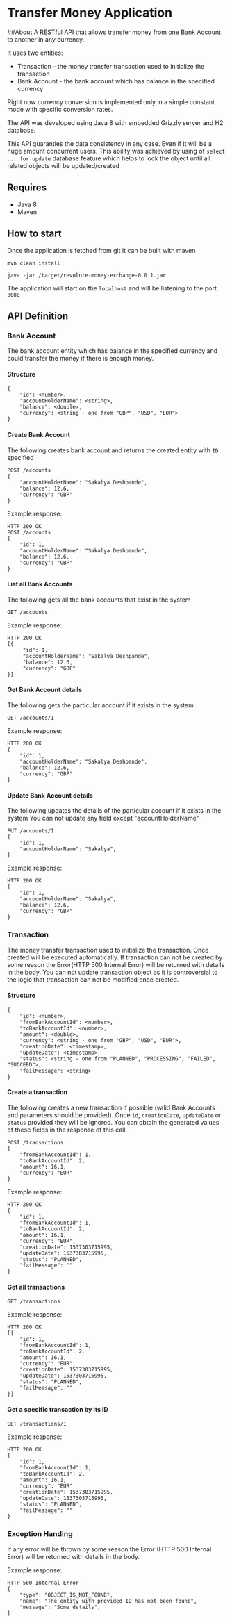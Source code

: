 # Transfer Money Application

##About
A RESTful API that allows transfer money from one Bank Account to another in any currency.

It uses two entities:
* Transaction - the money transfer transaction used to initialize the transaction
* Bank Account - the bank account which has balance in the specified currency

Right now currency conversion is implemented only in a simple constant mode with specific conversion rates. 

The API was developed using Java 8 with embedded Grizzly server and H2 database.

This API guaranties the data consistency in any case. Even if it will be a huge amount concurrent users. 
This ability was achieved by using of `select ... for update` database feature which helps to lock the object until all related objects will be updated/created 
 
## Requires
* Java 8
* Maven

## How to start

Once the application is fetched from git it can be built with maven

    mvn clean install

    java -jar /target/revolute-money-exchange-0.0.1.jar

The application will start on the `localhost` and will be listening to the port `8080`

## API Definition

### Bank Account
The bank account entity which has balance in the specified currency and could transfer the money
if there is enough money.

#### Structure
    {
        "id": <number>,
        "accountHolderName": <string>,
        "balance": <double>,
        "currency": <string - one from "GBP", "USD", "EUR">
    }

#### Create Bank Account

The following creates bank account and returns the created entity with `ID` specified

    POST /accounts
    {
        "accountHolderName": "Sakalya Deshpande",
        "balance": 12.6,
        "currency": "GBP"
    }

Example response:

    HTTP 200 OK
    POST /accounts
    {
        "id": 1,
        "accountHolderName": "Sakalya Deshpande",
        "balance": 12.6,
        "currency": "GBP"
    }
    
#### List all Bank Accounts

The following gets all the bank accounts that exist in the system

    GET /accounts

Example response:


    HTTP 200 OK
    [{
         "id": 1,
         "accountHolderName": "Sakalya Deshpande",
         "balance": 12.6,
         "currency": "GBP"
    }]

#### Get Bank Account details

The following gets the particular account if it exists in the system

    GET /accounts/1

Example response:

    HTTP 200 OK
    {
        "id": 1,
        "accountHolderName": "Sakalya Deshpande",
        "balance": 12.6,
        "currency": "GBP"
    }

#### Update Bank Account details

The following updates the details of the particular account if it exists in the system
You can not update any field except "accountHolderName"

    PUT /accounts/1
    {
        "id": 1,
        "accountHolderName": "Sakalya",
    }

Example response:

    HTTP 200 OK
    {
        "id": 1,
        "accountHolderName": "Sakalya",
        "balance": 12.6,
        "currency": "GBP"
    }
        
### Transaction
The money transfer transaction used to initialize the transaction. Once created
will be executed automatically. If transaction can not be created by some reason the Error(HTTP 500 Internal Error) 
will be returned with details in the body.
You can not update transaction object as it is controversial to the logic that transaction can
not be modified once created.  

#### Structure
    {
        "id": <number>,
        "fromBankAccountId": <number>,
        "toBankAccountId": <number>,
        "amount": <double>,
        "currency": <string - one from "GBP", "USD", "EUR">,
        "creationDate": <timestamp>,
        "updateDate": <timestamp>,
        "status": <string - one from "PLANNED", "PROCESSING", "FAILED", "SUCCEED">,
        "failMessage": <string>
    }
    
#### Create a transaction

The following creates a new transaction if possible (valid Bank Accounts and parameters should be provided).
Once `id`, `creationDate`, `updateDate` or `status` provided they  will be ignored. 
You can obtain the generated values of these fields in the response of this call. 

    POST /transactions
    {
        "fromBankAccountId": 1,
        "toBankAccountId": 2,
        "amount": 16.1,
        "currency": "EUR"
    }
    
Example response:

    HTTP 200 OK
    {
        "id": 1,
        "fromBankAccountId": 1,
        "toBankAccountId": 2,
        "amount": 16.1,
        "currency": "EUR",
        "creationDate": 1537303715995,
        "updateDate": 1537303715995,
        "status": "PLANNED",
        "failMessage": ""
    }

#### Get all transactions

    GET /transactions

Example response:

    HTTP 200 OK    
    [{
        "id": 1,
        "fromBankAccountId": 1,
        "toBankAccountId": 2,
        "amount": 16.1,
        "currency": "EUR",
        "creationDate": 1537303715995,
        "updateDate": 1537303715995,
        "status": "PLANNED",
        "failMessage": ""
    }]
    
#### Get a specific transaction by its ID

    GET /transactions/1

Example response:

    HTTP 200 OK    
    {
        "id": 1,
        "fromBankAccountId": 1,
        "toBankAccountId": 2,
        "amount": 16.1,
        "currency": "EUR",
        "creationDate": 1537303715995,
        "updateDate": 1537303715995,
        "status": "PLANNED",
        "failMessage": ""
    }
    
### Exception Handing
If any error will be thrown by some reason the Error (HTTP 500 Internal Error) 
will be returned with details in the body.

Example response:

    HTTP 500 Internal Error
    {
        "type": "OBJECT_IS_NOT_FOUND",
        "name": "The entity with provided ID has not been found",
        "message": "Some details",
    }    